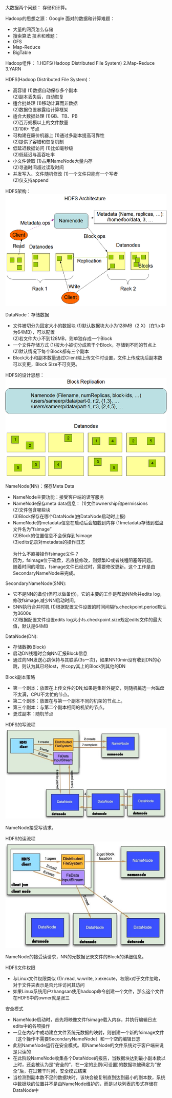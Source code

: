 大数据两个问题：
存储和计算。

Hadoop的思想之源：Google
面对的数据和计算难题：
- 大量的网页怎么存储
- 搜索算法
技术和难题：
- GFS
- Map-Reduce
- BigTable

Hadoop组件：
1.HDFS(Hadoop Distributed File System)
2.Map-Reduce
3.YARN

HDFS(Hadoop Distributed File System)：
- 高容错
  (1)数据自动保存多个副本<br>
  (2)副本丢失后，自动恢复<br>
- 适合批处理
  (1)移动计算而非数据<br>
  (2)数据位置暴露给计算框架<br>
- 适合大数据处理
  (1)GB、TB、PB<br>
  (2)百万规模以上的文件数量<br>
  (3)10K+ 节点<br>
- 可构建在廉价机器上
  (1)通过多副本提高可靠性<br>
  (2)提供了容错和恢复机制<br>
- 低延迟数据访问
  (1)比如毫秒级<br>
  (2)低延迟与高吞吐率<br>
- 小文件读取
  (1)占用NameNode大量内存<br>
  (2)寻道时间超过读取时间<br>
- 并发写入、文件随机修改
  (1)一个文件只能有一个写者<br>
  (2)仅支持append<br>

HDFS架构：<br>
![avatar](hdfsarchitecture.png)<br>

DataNode：存储数据
- 文件被切分为固定大小的数据块
  (1)默认数据块大小为128MB（2.X）（在1.x中为64MB），可以配置<br>
  (2)若文件大小不到128MB，则单独存成一个Block<br>
- 一个文件存储方式
  (1)按大小被切分成若干个Block，存储到不同的节点上<br>
  (2)默认情况下每个Block都有三个副本<br>
- Block大小和副本数量通过Client端上传文件时设置，文件上传成功后副本数可以变更，Block Size不可变更。

HDFS的设计思想：<br>
![avatar](hdfsblockreplication.png)<br>

NameNode(NN)：保存Meta Data
- NameNode主要功能：接受客户端的读写服务
- NameNode保存meta data信息：
  (1)文件ownership和permissions<br>
  (2)文件包含哪些块<br>
  (3)Block保存在哪个DataNode(由DataNode启动时上报)<br>
- NameNode的metadata信息在启动后会加载到内存
  (1)metadata存储到磁盘文件名为”fsimage”<br>
  (2)Block的位置信息不会保存到fsimage<br>
  (3)edits记录对metadata的操作日志<br>
  <br>
为什么不直接操作fsimage文件？<br>
因为，fsimage位于磁盘，若直接修改，则频繁IO或者线程阻塞等问题。<br>
随着时间的增加，fsimage文件已经过时，需要修改更新。这个工作是由SecondaryNameNode来完成。<br>

SecondaryNameNode(SNN):
- 它不是NN的备份(但可以做备份)，它的主要的工作是帮助NN合并edits log，修改fsimage,减少NN启动时间。
- SNN执行合并时机
  (1)根据配置文件设置的时间间隔fs.checkpoint.period默认为3600s<br>
  (2)根据配置文件设置edits log大小fs.checkpoint.size规定edits文件的最大值，默认是64MB<br>

DataNode(DN):
- 存储数据(Block)
- 启动DN线程时会向NN汇报Block信息
- 通过向NN发送心跳保持与其联系(3s一次)，如果NN10min没有收到DN的心跳，则认为其已经lost，并copy其上的Block到其他的DN

Block副本策略
- 第一个副本：放置在上传文件的DN;如果是集群外提交，则随机挑选一台磁盘不太满，CPU不太忙的节点。
- 第二个副本：放置在与第一个副本不同的机架的节点上。
- 第三个副本：与第二个副本相同的机架的节点。
- 更过副本：随机节点

HDFS的写流程<br>
![avatar](hdfswrite.png)<br>

NameNode接受写请求。<br>

HDFS的读流程<br>
![avatar](hdfsread.png)<br>

NameNode的接受读请求，NN的元数据记录文件的Block的详细信息。

HDFS文件权限
- 与Linux文件权限类似
  (1)r:read, w:write, x:execute，权限x对于文件忽略，对于文件夹表示是否允许访问其访问
- 如果Linux系统用户zhangsan使用hadoop命令创建一个文件，那么这个文件在HDFS中的owner就是张三

安全模式
- NameNode启动时，首先将映像文件fsimage载入内存，并执行编辑日志edits中的各项操作
- 一旦在内存中成功建立文件系统元数据的映射，则创建一个新的fsimage文件（这个操作不需要SecondaryNameNode）和一个空的编辑日志
- 此刻NameNode运行在安全模式。即NameNode的文件系统对于客户端来说是只读的
- 在此阶段NameNode收集各个DataNdoe的报告，当数据块达到最小副本数以上时，还会被认为是“安全的”，在一定的比例(可设置)的数据块被确定为“安全”后，在过若干时间，安全模式结束
- 当检测到副本数不足的数据块时，该块会被复制直到达到最小的副本数，系统中数据块的位置并不是由NameNode维护的，而是以块列表的形式存储在DataNode中
